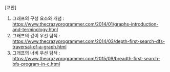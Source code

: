 [교안]
1. 그래프의 구성 요소와 개념 : https://www.thecrazyprogrammer.com/2014/01/graphs-introduction-and-terminology.html
2. 그래프의 깊이 우선 탐색 : https://www.thecrazyprogrammer.com/2014/03/depth-first-search-dfs-traversal-of-a-graph.html
3. 그래프의 너비 우선 탐색 : https://www.thecrazyprogrammer.com/2015/09/breadth-first-search-bfs-program-in-c.html
